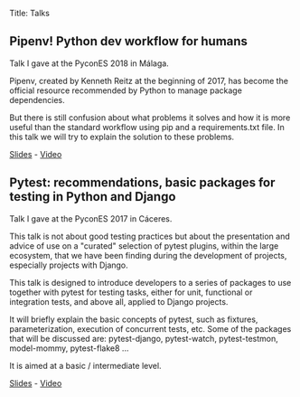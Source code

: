 Title: Talks

## Pipenv! Python dev workflow for humans

Talk I gave at the PyconES 2018 in Málaga.

Pipenv, created by Kenneth Reitz at the beginning of 2017, has become the official 
resource recommended by Python to manage package dependencies.

But there is still confusion about what problems it solves and how it is 
more useful than the standard workflow using pip and a requirements.txt file. 
In this talk we will try to explain the solution to these problems.

[Slides](https://www.slideshare.net/AndreuVallbonaPlazas/pipenv-python-dev-workflow-for-humans-118422815) - [Video](https://www.youtube.com/watch?v=GXdsUw3db_M)


## Pytest: recommendations, basic packages for testing in Python and Django

Talk I gave at the PyconES 2017 in Cáceres.

This talk is not about good testing practices but about the presentation and advice 
of use on a "curated" selection of pytest plugins, within the large ecosystem, that 
we have been finding during the development of projects, especially projects with Django.

This talk is designed to introduce developers to a series of packages to use together 
with pytest for testing tasks, either for unit, functional or integration tests, and 
above all, applied to Django projects.

It will briefly explain the basic concepts of pytest, such as fixtures, parameterization, 
execution of concurrent tests, etc. Some of the packages that will be discussed are: 
pytest-django, pytest-watch, pytest-testmon, model-mommy, pytest-flake8 ...

It is aimed at a basic / intermediate level.

[Slides](http://talks.apsl.io/testing-pycones-2017/#slide1) - 
[Video](https://www.youtube.com/watch?v=K20GeR-lXDk)

